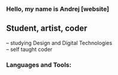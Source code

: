 ### Hello, my name is Andrej [website]

## Student, artist, coder
– studying Design and Digital Technologies
</br>
– self taught coder

### Languages and Tools:

[webiste]: https://achatotal.github.io/portfolio